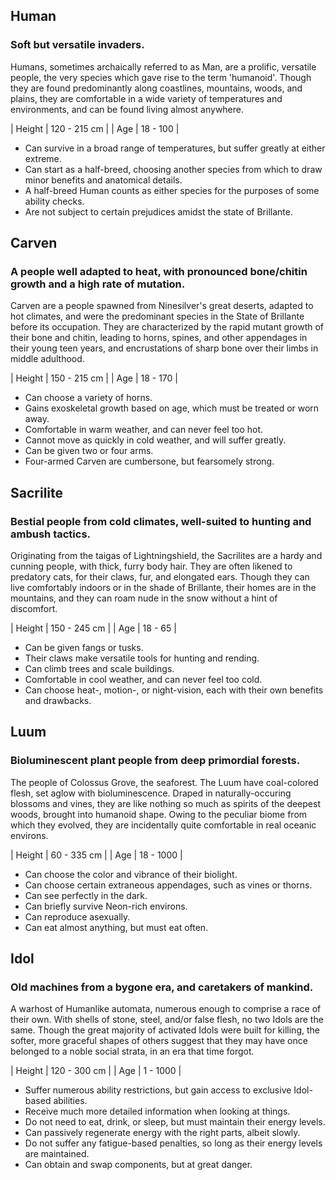## Human

### Soft but versatile invaders.

Humans, sometimes archaically referred to as Man, are a prolific, versatile people, the very species which gave rise to the term 'humanoid'. Though they are found predominantly along coastlines, mountains, woods, and plains, they are comfortable in a wide variety of temperatures and environments, and can be found living almost anywhere.

| Height | 120 - 215 cm |
| Age | 18 - 100 |

 * Can survive in a broad range of temperatures, but suffer greatly at either extreme.
 * Can start as a half-breed, choosing another species from which to draw minor benefits and anatomical details.
 * A half-breed Human counts as either species for the purposes of some ability checks.
 * Are not subject to certain prejudices amidst the state of Brillante.

## Carven

### A people well adapted to heat, with pronounced bone/chitin growth and a high rate of mutation.

Carven are a people spawned from Ninesilver's great deserts, adapted to hot climates, and were the predominant species in the State of Brillante before its occupation. They are characterized by the rapid mutant growth of their bone and chitin, leading to horns, spines, and other appendages in their young teen years, and encrustations of sharp bone over their limbs in middle adulthood.

| Height | 150 - 215 cm |
| Age | 18 - 170 |

 * Can choose a variety of horns.
 * Gains exoskeletal growth based on age, which must be treated or worn away.
 * Comfortable in warm weather, and can never feel too hot.
 * Cannot move as quickly in cold weather, and will suffer greatly.
 * Can be given two or four arms.
 * Four-armed Carven are cumbersone, but fearsomely strong.

## Sacrilite

### Bestial people from cold climates, well-suited to hunting and ambush tactics.

Originating from the taigas of Lightningshield, the Sacrilites are a hardy and cunning people, with thick, furry body hair. They are often likened to predatory cats, for their claws, fur, and elongated ears. Though they can live comfortably indoors or in the shade of Brillante, their homes are in the mountains, and they can roam nude in the snow without a hint of discomfort.

| Height | 150 - 245 cm |
| Age | 18 - 65 |

 * Can be given fangs or tusks.
 * Their claws make versatile tools for hunting and rending.
 * Can climb trees and scale buildings.
 * Comfortable in cool weather, and can never feel too cold.
 * Can choose heat-, motion-, or night-vision, each with their own benefits and drawbacks.

## Luum

### Bioluminescent plant people from deep primordial forests.

The people of Colossus Grove, the seaforest. The Luum have coal-colored flesh, set aglow with bioluminescence. Draped in naturally-occuring blossoms and vines, they are like nothing so much as spirits of the deepest woods, brought into humanoid shape. Owing to the peculiar biome from which they evolved, they are incidentally quite comfortable in real oceanic environs.

| Height | 60 - 335 cm |
| Age | 18 - 1000 |

 * Can choose the color and vibrance of their biolight.
 * Can choose certain extraneous appendages, such as vines or thorns.
 * Can see perfectly in the dark.
 * Can briefly survive Neon-rich environs.
 * Can reproduce asexually.
 * Can eat almost anything, but must eat often.

## Idol

### Old machines from a bygone era, and caretakers of mankind.

A warhost of Humanlike automata, numerous enough to comprise a race of their own. With shells of stone, steel, and/or false flesh, no two Idols are the same. Though the great majority of activated Idols were built for killing, the softer, more graceful shapes of others suggest that they may have once belonged to a noble social strata, in an era that time forgot.

| Height | 120 - 300 cm |
| Age | 1 - 1000 |

 * Suffer numerous ability restrictions, but gain access to exclusive Idol-based abilities.
 * Receive much more detailed information when looking at things.
 * Do not need to eat, drink, or sleep, but must maintain their energy levels.
 * Can passively regenerate energy with the right parts, albeit slowly.
 * Do not suffer any fatigue-based penalties, so long as their energy levels are maintained.
 * Can obtain and swap components, but at great danger.